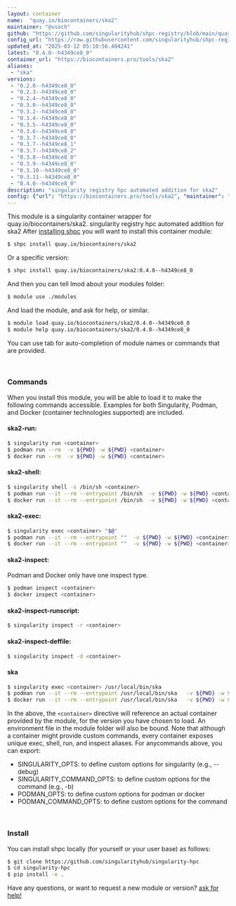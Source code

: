 ```yaml
---
layout: container
name:  "quay.io/biocontainers/ska2"
maintainer: "@vsoch"
github: "https://github.com/singularityhub/shpc-registry/blob/main/quay.io/biocontainers/ska2/container.yaml"
config_url: "https://raw.githubusercontent.com/singularityhub/shpc-registry/main/quay.io/biocontainers/ska2/container.yaml"
updated_at: "2025-03-12 05:10:56.404241"
latest: "0.4.0--h4349ce8_0"
container_url: "https://biocontainers.pro/tools/ska2"
aliases:
 - "ska"
versions:
 - "0.2.0--h4349ce8_0"
 - "0.2.3--h4349ce8_0"
 - "0.2.4--h4349ce8_0"
 - "0.3.0--h4349ce8_0"
 - "0.3.2--h4349ce8_0"
 - "0.3.4--h4349ce8_0"
 - "0.3.5--h4349ce8_0"
 - "0.3.6--h4349ce8_0"
 - "0.3.7--h4349ce8_0"
 - "0.3.7--h4349ce8_1"
 - "0.3.7--h4349ce8_2"
 - "0.3.8--h4349ce8_0"
 - "0.3.9--h4349ce8_0"
 - "0.3.10--h4349ce8_0"
 - "0.3.11--h4349ce8_0"
 - "0.4.0--h4349ce8_0"
description: "singularity registry hpc automated addition for ska2"
config: {"url": "https://biocontainers.pro/tools/ska2", "maintainer": "@vsoch", "description": "singularity registry hpc automated addition for ska2", "latest": {"0.4.0--h4349ce8_0": "sha256:cd2a67f431825915bd82c283c0ee5f64de6d68bef91c68baed8a696a1957c7d6"}, "tags": {"0.2.0--h4349ce8_0": "sha256:ac907e8f690bb947459c83e6a793a8b4baf053207e9f5de06d0dd43f3ae05ca1", "0.2.3--h4349ce8_0": "sha256:60f227a8f5c22ae96742b973e7efd221df68c1e0d9a88f103dcc1f4d6af57fe3", "0.2.4--h4349ce8_0": "sha256:993a23db4bc0face24c434a117d6d2600131eea07e949a56387b61ec20b327eb", "0.3.0--h4349ce8_0": "sha256:f11078e0975809140b132ff729e70c9fc06b53ed06b3b7c7893d5a0c9002a489", "0.3.2--h4349ce8_0": "sha256:491076aa549182ee018f9c5936b61a6c531ebd66ea557fb3ba9af27aacc5a6a7", "0.3.4--h4349ce8_0": "sha256:c50715b94c0a2be9cf8d5dbd7b8312c7266fb72f4798d002b7f9a60e622091bb", "0.3.5--h4349ce8_0": "sha256:5a82da003d35a4f6c3d855d312dc6f2d87b83849bcdb2f099d0304fc4ed8c152", "0.3.6--h4349ce8_0": "sha256:a171b0f961dd64f263bfe0895944c60fa4ce29a06df12fc6016449795085b08f", "0.3.7--h4349ce8_0": "sha256:9665e581c5964d73071b93e75afef93e744607642ba412ab56f769a7c8f732d6", "0.3.7--h4349ce8_1": "sha256:aaea11536b9fcec1f4ef7d62b43201670e4433b0f99d28b091cc3f2a383afde9", "0.3.7--h4349ce8_2": "sha256:0e0e67586b7e2e83835c8754b6875ca823a69f8fd87f093ff9396fff8a9e4cc6", "0.3.8--h4349ce8_0": "sha256:bb8e11f00ae0a9e3df024689b31d5ee2aa22d14442fa10900b545fcb85fb4d0f", "0.3.9--h4349ce8_0": "sha256:514ad5fe0fcee78dc24a367e91ca439575c7d3b4b5d35a3eddc4f5d3b27355e8", "0.3.10--h4349ce8_0": "sha256:cc082e7cbd685fd198144f1a57cb031f34382adf73b02447248abdb8cf7fc1b6", "0.3.11--h4349ce8_0": "sha256:b49cfa3b3ca0b5acc66a4325b95ac9e0c177ddc3ee7542365e10464d163b099f", "0.4.0--h4349ce8_0": "sha256:cd2a67f431825915bd82c283c0ee5f64de6d68bef91c68baed8a696a1957c7d6"}, "docker": "quay.io/biocontainers/ska2", "aliases": {"ska": "/usr/local/bin/ska"}}
---
```


This module is a singularity container wrapper for quay.io/biocontainers/ska2.
singularity registry hpc automated addition for ska2
After [installing shpc](#install) you will want to install this container module:


```bash
$ shpc install quay.io/biocontainers/ska2
```

Or a specific version:

```bash
$ shpc install quay.io/biocontainers/ska2:0.4.0--h4349ce8_0
```

And then you can tell lmod about your modules folder:

```bash
$ module use ./modules
```

And load the module, and ask for help, or similar.

```bash
$ module load quay.io/biocontainers/ska2/0.4.0--h4349ce8_0
$ module help quay.io/biocontainers/ska2/0.4.0--h4349ce8_0
```

You can use tab for auto-completion of module names or commands that are provided.

<br>

### Commands

When you install this module, you will be able to load it to make the following commands accessible.
Examples for both Singularity, Podman, and Docker (container technologies supported) are included.

#### ska2-run:

```bash
$ singularity run <container>
$ podman run --rm  -v ${PWD} -w ${PWD} <container>
$ docker run --rm  -v ${PWD} -w ${PWD} <container>
```

#### ska2-shell:

```bash
$ singularity shell -s /bin/sh <container>
$ podman run --it --rm --entrypoint /bin/sh  -v ${PWD} -w ${PWD} <container>
$ docker run --it --rm --entrypoint /bin/sh  -v ${PWD} -w ${PWD} <container>
```

#### ska2-exec:

```bash
$ singularity exec <container> "$@"
$ podman run --it --rm --entrypoint ""  -v ${PWD} -w ${PWD} <container> "$@"
$ docker run --it --rm --entrypoint ""  -v ${PWD} -w ${PWD} <container> "$@"
```

#### ska2-inspect:

Podman and Docker only have one inspect type.

```bash
$ podman inspect <container>
$ docker inspect <container>
```

#### ska2-inspect-runscript:

```bash
$ singularity inspect -r <container>
```

#### ska2-inspect-deffile:

```bash
$ singularity inspect -d <container>
```


#### ska

```bash
$ singularity exec <container> /usr/local/bin/ska
$ podman run --it --rm --entrypoint /usr/local/bin/ska   -v ${PWD} -w ${PWD} <container> -c " $@"
$ docker run --it --rm --entrypoint /usr/local/bin/ska   -v ${PWD} -w ${PWD} <container> -c " $@"
```



In the above, the `<container>` directive will reference an actual container provided
by the module, for the version you have chosen to load. An environment file in the
module folder will also be bound. Note that although a container
might provide custom commands, every container exposes unique exec, shell, run, and
inspect aliases. For anycommands above, you can export:

 - SINGULARITY_OPTS: to define custom options for singularity (e.g., --debug)
 - SINGULARITY_COMMAND_OPTS: to define custom options for the command (e.g., -b)
 - PODMAN_OPTS: to define custom options for podman or docker
 - PODMAN_COMMAND_OPTS: to define custom options for the command

<br>

### Install

You can install shpc locally (for yourself or your user base) as follows:

```bash
$ git clone https://github.com/singularityhub/singularity-hpc
$ cd singularity-hpc
$ pip install -e .
```

Have any questions, or want to request a new module or version? [ask for help!](https://github.com/singularityhub/singularity-hpc/issues)